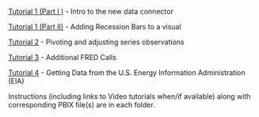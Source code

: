[Tutorial 1 (Part I )](./1_Part1) - Intro to the new data connector

[Tutorial 1 (Part II)](./1_Part2) - Adding Recession Bars to a visual

[Tutorial 2](./2) - Pivoting and adjusting series observations

[Tutorial 3](./3) - Additional FRED Calls

[Tutorial 4](./4) - Getting Data from the U.S. Energy Information Administration (EIA)

Instructions (including links to Video tutorials when/if available) along with corresponding PBIX file(s) are in each folder.
